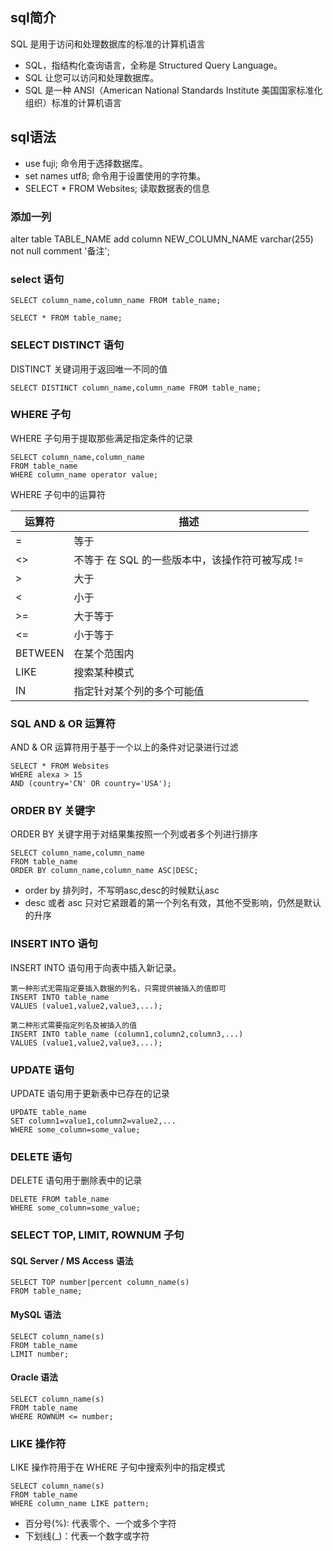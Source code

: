 ## sql简介
SQL 是用于访问和处理数据库的标准的计算机语言

- SQL，指结构化查询语言，全称是 Structured Query Language。
- SQL 让您可以访问和处理数据库。
- SQL 是一种 ANSI（American National Standards Institute 美国国家标准化组织）标准的计算机语言

## sql语法
- use fuji; 命令用于选择数据库。
- set names utf8; 命令用于设置使用的字符集。
- SELECT * FROM Websites; 读取数据表的信息

### 添加一列
alter table TABLE_NAME add column NEW_COLUMN_NAME varchar(255) not null  comment '备注';

### select 语句
````
SELECT column_name,column_name FROM table_name;

SELECT * FROM table_name;
````

### SELECT DISTINCT 语句
DISTINCT 关键词用于返回唯一不同的值
````
SELECT DISTINCT column_name,column_name FROM table_name;
````

### WHERE 子句
WHERE 子句用于提取那些满足指定条件的记录
````
SELECT column_name,column_name
FROM table_name
WHERE column_name operator value;
````

WHERE 子句中的运算符

|运算符|描述|
|----|----|
|=|等于|
|<>|不等于 在 SQL 的一些版本中，该操作符可被写成 !=|
|>|大于|
|<|小于|
|>=|大于等于|
|<=|小于等于|
|BETWEEN|在某个范围内|
|LIKE|搜索某种模式|
|IN|指定针对某个列的多个可能值|

### SQL AND & OR 运算符
AND & OR 运算符用于基于一个以上的条件对记录进行过滤
````
SELECT * FROM Websites
WHERE alexa > 15
AND (country='CN' OR country='USA');
````

### ORDER BY 关键字
ORDER BY 关键字用于对结果集按照一个列或者多个列进行排序
````
SELECT column_name,column_name
FROM table_name
ORDER BY column_name,column_name ASC|DESC;
````

- order by 排列时，不写明asc,desc的时候默认asc
- desc 或者 asc 只对它紧跟着的第一个列名有效，其他不受影响，仍然是默认的升序

### INSERT INTO 语句
INSERT INTO 语句用于向表中插入新记录。
````
第一种形式无需指定要插入数据的列名，只需提供被插入的值即可
INSERT INTO table_name
VALUES (value1,value2,value3,...);

第二种形式需要指定列名及被插入的值
INSERT INTO table_name (column1,column2,column3,...)
VALUES (value1,value2,value3,...);
````

### UPDATE 语句
UPDATE 语句用于更新表中已存在的记录
````
UPDATE table_name
SET column1=value1,column2=value2,...
WHERE some_column=some_value;
````

### DELETE 语句
DELETE 语句用于删除表中的记录

````
DELETE FROM table_name
WHERE some_column=some_value;
````

### SELECT TOP, LIMIT, ROWNUM 子句

#### SQL Server / MS Access 语法
````
SELECT TOP number|percent column_name(s)
FROM table_name;
````

#### MySQL 语法
````
SELECT column_name(s)
FROM table_name
LIMIT number;
````

#### Oracle 语法
````
SELECT column_name(s)
FROM table_name
WHERE ROWNUM <= number;
````

### LIKE 操作符
LIKE 操作符用于在 WHERE 子句中搜索列中的指定模式
````
SELECT column_name(s)
FROM table_name
WHERE column_name LIKE pattern;
````
- 百分号(%): 代表零个、一个或多个字符
- 下划线(_)：代表一个数字或字符